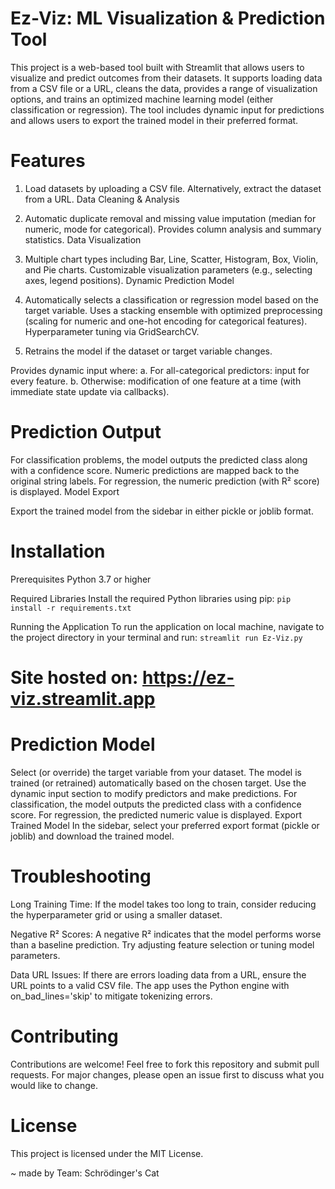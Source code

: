 # Ez-Viz: ML Visualization & Prediction Tool
This project is a web-based tool built with Streamlit that allows users to visualize and predict outcomes from their datasets. It supports loading data from a CSV file or a URL, cleans the data, provides a range of visualization options, and trains an optimized machine learning model (either classification or regression). The tool includes dynamic input for predictions and allows users to export the trained model in their preferred format.

# Features
1. Load datasets by uploading a CSV file.
Alternatively, extract the dataset from a URL.
Data Cleaning & Analysis

2. Automatic duplicate removal and missing value imputation (median for numeric, mode for categorical).
Provides column analysis and summary statistics.
Data Visualization

3. Multiple chart types including Bar, Line, Scatter, Histogram, Box, Violin, and Pie charts.
Customizable visualization parameters (e.g., selecting axes, legend positions).
Dynamic Prediction Model

4. Automatically selects a classification or regression model based on the target variable.
Uses a stacking ensemble with optimized preprocessing (scaling for numeric and one-hot encoding for categorical features).
Hyperparameter tuning via GridSearchCV.

6. Retrains the model if the dataset or target variable changes.

Provides dynamic input where:
a. For all-categorical predictors: input for every feature.
b. Otherwise: modification of one feature at a time (with immediate state update via callbacks).

# Prediction Output
For classification problems, the model outputs the predicted class along with a confidence score. Numeric predictions are mapped back to the original string labels.
For regression, the numeric prediction (with R² score) is displayed.
Model Export

Export the trained model from the sidebar in either pickle or joblib format.

# Installation
Prerequisites
Python 3.7 or higher

Required Libraries
Install the required Python libraries using pip:
`pip install -r requirements.txt`

Running the Application
To run the application on local machine, navigate to the project directory in your terminal and run:
`streamlit run Ez-Viz.py`

# Site hosted on: https://ez-viz.streamlit.app

# Prediction Model

Select (or override) the target variable from your dataset.
The model is trained (or retrained) automatically based on the chosen target.
Use the dynamic input section to modify predictors and make predictions.
For classification, the model outputs the predicted class with a confidence score. For regression, the predicted numeric value is displayed.
Export Trained Model
In the sidebar, select your preferred export format (pickle or joblib) and download the trained model.

# Troubleshooting
Long Training Time:
If the model takes too long to train, consider reducing the hyperparameter grid or using a smaller dataset.

Negative R² Scores:
A negative R² indicates that the model performs worse than a baseline prediction. Try adjusting feature selection or tuning model parameters.

Data URL Issues:
If there are errors loading data from a URL, ensure the URL points to a valid CSV file. The app uses the Python engine with on_bad_lines='skip' to mitigate tokenizing errors.

# Contributing
Contributions are welcome! Feel free to fork this repository and submit pull requests. For major changes, please open an issue first to discuss what you would like to change.

# License
This project is licensed under the MIT License.

~ made by Team: Schrödinger's Cat
